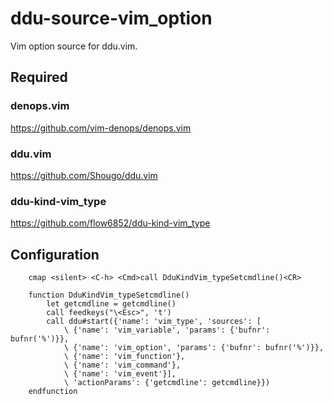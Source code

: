 # ddu-source-vim_option

Vim option source for ddu.vim.

## Required

### denops.vim

https://github.com/vim-denops/denops.vim

### ddu.vim

https://github.com/Shougo/ddu.vim

### ddu-kind-vim_type

https://github.com/flow6852/ddu-kind-vim_type

## Configuration

```vim
	cmap <silent> <C-h> <Cmd>call DduKindVim_typeSetcmdline()<CR>

	function DduKindVim_typeSetcmdline()
	    let getcmdline = getcmdline()
	    call feedkeys("\<Esc>", 't')
	    call ddu#start({'name': 'vim_type', 'sources': [
	        \ {'name': 'vim_variable', 'params': {'bufnr': bufnr('%')}},
	        \ {'name': 'vim_option', 'params': {'bufnr': bufnr('%')}},
	        \ {'name': 'vim_function'},
	        \ {'name': 'vim_command'},
	        \ {'name': 'vim_event'}],
	        \ 'actionParams': {'getcmdline': getcmdline}})
	endfunction
```
